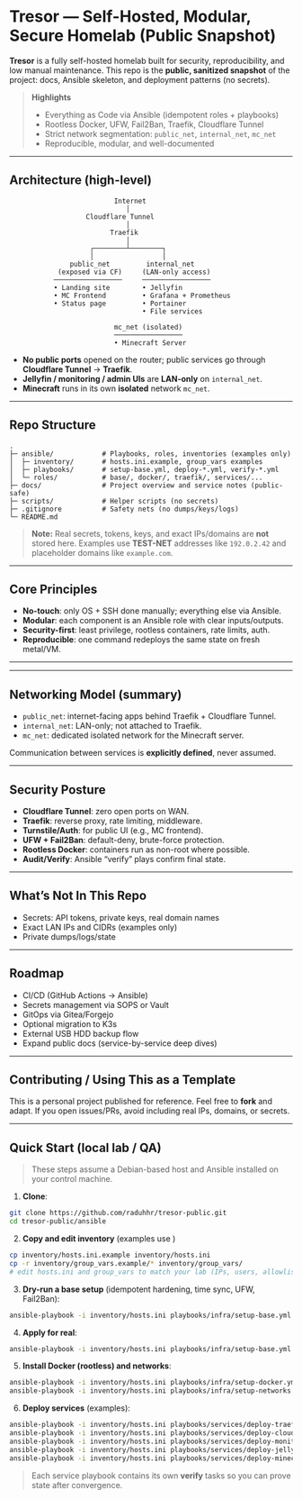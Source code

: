 
# Tresor — Self-Hosted, Modular, Secure Homelab (Public Snapshot)

**Tresor** is a fully self-hosted homelab built for security, reproducibility, and low manual maintenance.
This repo is the **public, sanitized snapshot** of the project: docs, Ansible skeleton, and deployment patterns (no secrets).

> **Highlights**
>
> * Everything as Code via Ansible (idempotent roles + playbooks)
> * Rootless Docker, UFW, Fail2Ban, Traefik, Cloudflare Tunnel
> * Strict network segmentation: `public_net`, `internal_net`, `mc_net`
> * Reproducible, modular, and well-documented

---

## Architecture (high-level)

```
                          Internet
                             │
                   Cloudflare Tunnel
                             │
                         Traefik
                             │
                    ┌────────┴────────┐
                    │                 │
               public_net         internal_net
            (exposed via CF)     (LAN-only access)
           ─────────────────     ─────────────────
           • Landing site        • Jellyfin
           • MC Frontend         • Grafana + Prometheus
           • Status page         • Portainer
                                 • File services

                          mc_net (isolated)
                          ─────────────────
                          • Minecraft Server
```

* **No public ports** opened on the router; public services go through **Cloudflare Tunnel** → **Traefik**.
* **Jellyfin / monitoring / admin UIs** are **LAN-only** on `internal_net`.
* **Minecraft** runs in its own **isolated** network `mc_net`.

---

## Repo Structure

```
.
├─ ansible/            # Playbooks, roles, inventories (examples only)
│  ├─ inventory/       # hosts.ini.example, group_vars examples
│  ├─ playbooks/       # setup-base.yml, deploy-*.yml, verify-*.yml
│  └─ roles/           # base/, docker/, traefik/, services/...
├─ docs/               # Project overview and service notes (public-safe)
├─ scripts/            # Helper scripts (no secrets)
├─ .gitignore          # Safety nets (no dumps/keys/logs)
└─ README.md
```

> **Note:** Real secrets, tokens, keys, and exact IPs/domains are **not** stored here.
> Examples use **TEST-NET** addresses like `192.0.2.42` and placeholder domains like `example.com`.

---

## Core Principles

* **No-touch**: only OS + SSH done manually; everything else via Ansible.
* **Modular**: each component is an Ansible role with clear inputs/outputs.
* **Security-first**: least privilege, rootless containers, rate limits, auth.
* **Reproducible**: one command redeploys the same state on fresh metal/VM.

---

---

## Networking Model (summary)

* `public_net`: internet-facing apps behind Traefik + Cloudflare Tunnel.
* `internal_net`: LAN-only; not attached to Traefik.
* `mc_net`: dedicated isolated network for the Minecraft server.

Communication between services is **explicitly defined**, never assumed.

---

## Security Posture

* **Cloudflare Tunnel**: zero open ports on WAN.
* **Traefik**: reverse proxy, rate limiting, middleware.
* **Turnstile/Auth**: for public UI (e.g., MC frontend).
* **UFW + Fail2Ban**: default-deny, brute-force protection.
* **Rootless Docker**: containers run as non-root where possible.
* **Audit/Verify**: Ansible “verify” plays confirm final state.

---

## What’s Not In This Repo

* Secrets: API tokens, private keys, real domain names
* Exact LAN IPs and CIDRs (examples only)
* Private dumps/logs/state

---

## Roadmap

* CI/CD (GitHub Actions → Ansible)
* Secrets management via SOPS or Vault
* GitOps via Gitea/Forgejo
* Optional migration to K3s
* External USB HDD backup flow
* Expand public docs (service-by-service deep dives)

---

## Contributing / Using This as a Template

This is a personal project published for reference. Feel free to **fork** and adapt.
If you open issues/PRs, avoid including real IPs, domains, or secrets.

---

## Quick Start (local lab / QA)

> These steps assume a Debian-based host and Ansible installed on your control machine.

1. **Clone**:

```bash
git clone https://github.com/raduhhr/tresor-public.git
cd tresor-public/ansible
```

2. **Copy and edit inventory** (examples use )

```bash
cp inventory/hosts.ini.example inventory/hosts.ini
cp -r inventory/group_vars.example/* inventory/group_vars/
# edit hosts.ini and group_vars to match your lab (IPs, users, allowlists)
```

3. **Dry-run a base setup** (idempotent hardening, time sync, UFW, Fail2Ban):

```bash
ansible-playbook -i inventory/hosts.ini playbooks/infra/setup-base.yml --check
```

4. **Apply for real**:

```bash
ansible-playbook -i inventory/hosts.ini playbooks/infra/setup-base.yml
```

5. **Install Docker (rootless) and networks**:

```bash
ansible-playbook -i inventory/hosts.ini playbooks/infra/setup-docker.yml
ansible-playbook -i inventory/hosts.ini playbooks/infra/setup-networks.yml
```

6. **Deploy services** (examples):

```bash
ansible-playbook -i inventory/hosts.ini playbooks/services/deploy-traefik.yml
ansible-playbook -i inventory/hosts.ini playbooks/services/deploy-cloudflare.yml
ansible-playbook -i inventory/hosts.ini playbooks/services/deploy-monitoring.yml
ansible-playbook -i inventory/hosts.ini playbooks/services/deploy-jellyfin.yml
ansible-playbook -i inventory/hosts.ini playbooks/services/deploy-minecraft.yml
```

> Each service playbook contains its own **verify** tasks so you can prove state after convergence.

